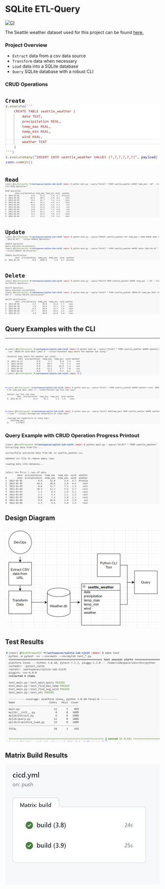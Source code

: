 # SQLite ETL-Query
[![CI](https://github.com/nogibjj/sqlite-lab-njs35/actions/workflows/cicd.yml/badge.svg)](https://github.com/nogibjj/sqlite-lab-njs35/actions/workflows/cicd.yml)

The Seattle weather dataset used for this project can be found [here.](https://github.com/vega/vega/blob/main/docs/data/seattle-weather.csv)

### Project Overview
- ``Extract`` data from a csv data source
- ``Transform`` data when necessary
- ``Load`` data into a SQLite database
- ``Query`` SQLite database with a robust CLI

### CRUD Operations
``Create``
![Alt text](img/create_crud.png)
---
``Read``
![Alt text](img/read_crud.png)
---
``Update``
![Alt text](img/update_crud.png)
---
``Delete``
![Alt text](img/delete_crud.png)
---

## Query Examples with the CLI
---
![Alt text](img/wind_sun_query.png)
---
![Alt text](img/hot_snow_query.png)
---
![Alt text](img/snowy_temp_query.png)
---

### Query Example with CRUD Operation Progress Printout
![Alt text](img/crud.png)

## Design Diagram
![Alt text](img/flowchart.png)

## Test Results
![Alt text](img/test_results.png)

## Matrix Build Results
![Alt text](img/matrix_results.png)
